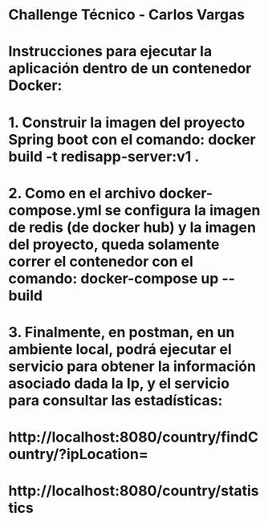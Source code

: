 # Challenge Técnico - Carlos Vargas
# Instrucciones para ejecutar la aplicación dentro de un contenedor Docker:
# 1. Construir la imagen del proyecto Spring boot con el comando: docker build -t redisapp-server:v1 .
# 2. Como en el archivo docker-compose.yml se configura la imagen de redis (de docker hub) y la imagen del proyecto, queda solamente correr el contenedor con el comando: docker-compose up --build
# 3. Finalmente, en postman, en un ambiente local, podrá ejecutar el servicio para obtener la información asociado dada la Ip, y el servicio para consultar las estadísticas:
# http://localhost:8080/country/findCountry/?ipLocation=
# http://localhost:8080/country/statistics